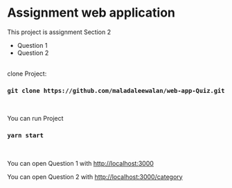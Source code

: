 # Assignment web application

This project is assignment Section 2 
* Question 1
* Question 2
</br></br>

clone Project:
### `git clone https://github.com/maladaleewalan/web-app-Quiz.git`
</br>

You can run Project 
### `yarn start`
</br>

You can open Question 1 with [http://localhost:3000](http://localhost:3000) 

You can open Question 2 with [http://localhost:3000/category](http://localhost:3000/category)